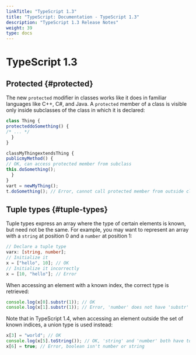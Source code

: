 ```yaml
---
linkTitle: "TypeScript 1.3"
title: "TypeScript: Documentation - TypeScript 1.3"
description: "TypeScript 1.3 Release Notes"
weight: 39
type: docs
---
```


# TypeScript 1.3

## Protected {#protected}

The new `protected` modifier in classes works like it does in familiar languages like C++, C#, and Java. A `protected` member of a class is visible only inside subclasses of the class in which it is declared:

```ts
class Thing {
protecteddoSomething() {
/* ... */
  }
}

classMyThingextendsThing {
publicmyMethod() {
// OK, can access protected member from subclass
this.doSomething();
  }
}
vart = newMyThing();
t.doSomething(); // Error, cannot call protected member from outside class
```

## Tuple types {#tuple-types}

Tuple types express an array where the type of certain elements is known, but need not be the same. For example, you may want to represent an array with a `string` at position 0 and a `number` at position 1:

```ts
// Declare a tuple type
varx: [string, number];
// Initialize it
x = ["hello", 10]; // OK
// Initialize it incorrectly
x = [10, "hello"]; // Error
```

When accessing an element with a known index, the correct type is retrieved:

```ts
console.log(x[0].substr(1)); // OK
console.log(x[1].substr(1)); // Error, 'number' does not have 'substr'
```

Note that in TypeScript 1.4, when accessing an element outside the set of known indices, a union type is used instead:

```ts
x[3] = "world"; // OK
console.log(x[5].toString()); // OK, 'string' and 'number' both have toString
x[6] = true; // Error, boolean isn't number or string
```
